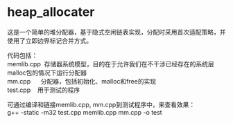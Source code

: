 # heap_allocater
这是一个简单的堆分配器，基于隐式空闲链表实现，分配时采用首次适配策略，并使用了立即边界标记合并方式。


代码包括：    
memlib.cpp  存储器系统模型，目的在于允许我们在不干涉已经存在的系统层malloc包的情况下运行分配器         
mm.cpp      分配器，包括初始化、malloc和free的实现     
test.cpp    用于测试的程序     


可通过编译和链接memlib.cpp, mm.cpp到测试程序中，来查看效果：     
g++ -static -m32 test.cpp memlib.cpp mm.cpp -o test

